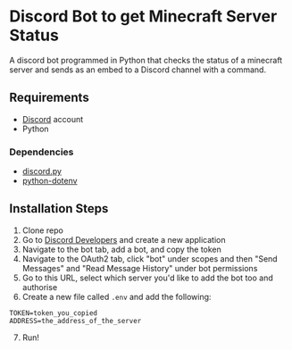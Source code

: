 # Discord Bot to get Minecraft Server Status
A discord bot programmed in Python that checks the status of a minecraft server and sends as an embed to a Discord channel with a command.

## Requirements
* [Discord](https://discordapp.com/) account
* Python

### Dependencies
* [discord.py](https://discordpy.readthedocs.io/en/latest/intro.html#installing)
* [python-dotenv](https://pypi.org/project/python-dotenv/)

## Installation Steps
1. Clone repo
2. Go to [Discord Developers](https://discord.com/developers/applications/) and create a new application
3. Navigate to the bot tab, add a bot, and copy the token
4. Navigate to the OAuth2 tab, click "bot" under scopes and then "Send Messages" and "Read Message History" under bot permissions
5. Go to this URL, select which server you'd like to add the bot too and authorise
6. Create a new file called `.env` and add the following:
```
TOKEN=token_you_copied
ADDRESS=the_address_of_the_server
```
7. Run!
